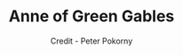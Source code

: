 ---
title: Anne of Green Gables 
subtitle: Credit - Peter Pokorny
image: '/images/image-002.jpg'
---